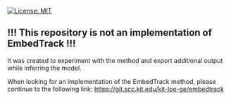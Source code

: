 [![License: MIT](https://img.shields.io/badge/License-MIT-yellow.svg)](https://opensource.org/licenses/MIT)


<h2 align="center"><h2>!!! This repository is not an implementation of EmbedTrack !!!</h2>

It was created to experiment with the method and export additional output while inferring the model.

When looking for an implementation of the EmbedTrack method, please continue to the following link: 
https://git.scc.kit.edu/kit-loe-ge/embedtrack

